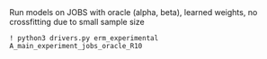 

## 



Run models on JOBS with oracle (alpha, beta), learned weights, no crossfitting due to small sample size
```
! python3 drivers.py erm_experimental A_main_experiment_jobs_oracle_R10
```
